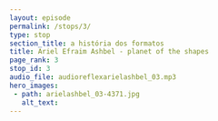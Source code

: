 ```yaml
---
layout: episode
permalink: /stops/3/
type: stop
section_title: a história dos formatos
title: Ariel Efraim Ashbel - planet of the shapes
page_rank: 3
stop_id: 3
audio_file: audioreflexarielashbel_03.mp3
hero_images:
 - path: arielashbel_03-4371.jpg
   alt_text: 
---
```

